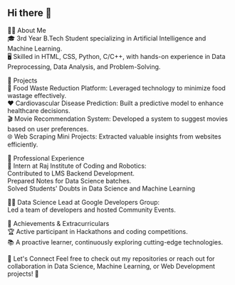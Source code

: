 ## Hi there 👋

<!--
**anni990/anni990** is a ✨ _special_ ✨ repository because its `README.md` (this file) appears on your GitHub profile.

Here are some ideas to get you started:

- 🔭 I’m currently working on ...
- 🌱 I’m currently learning ...
- 👯 I’m looking to collaborate on ...
- 🤔 I’m looking for help with ...
- 💬 Ask me about ...
- 📫 How to reach me: ...
- 😄 Pronouns: ...
- ⚡ Fun fact: ...
-->

👨‍🎓 About Me    
🎓 3rd Year B.Tech Student specializing in Artificial Intelligence and Machine Learning.  
🖥️ Skilled in HTML, CSS, Python, C/C++, with hands-on experience in Data Preprocessing, Data Analysis, and Problem-Solving.  

  
🚀 Projects   
🌟 Food Waste Reduction Platform: Leveraged technology to minimize food wastage effectively.  
❤️ Cardiovascular Disease Prediction: Built a predictive model to enhance healthcare decisions.  
🎬 Movie Recommendation System: Developed a system to suggest movies based on user preferences.   
🌐 Web Scraping Mini Projects: Extracted valuable insights from websites efficiently.   

  
💼 Professional Experience    
🏢 Intern at Raj Institute of Coding and Robotics:   
Contributed to LMS Backend Development.  
Prepared Notes for Data Science batches.    
Solved Students' Doubts in Data Science and Machine Learning    

👨‍💻 Data Science Lead at Google Developers Group:  
Led a team of developers and hosted Community Events.  


🏅 Achievements & Extracurriculars  
🏆 Active participant in Hackathons and coding competitions.  
📚 A proactive learner, continuously exploring cutting-edge technologies.   


🌟 Let's Connect
Feel free to check out my repositories or reach out for collaboration in Data Science, Machine Learning, or Web Development projects! 🚀
